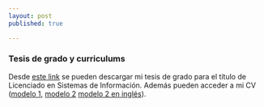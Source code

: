 ```yaml
---
layout: post
published: true

---
```


### Tesis de grado y curriculums

Desde [este link](http://ecolell.github.io/assets/latex/thesis/doc/Thesis.pdf) se pueden descargar mi tesis de grado para el título de Licenciado en Sistemas de Información. Además pueden acceder a mi CV ([modelo 1](http://ecolell.github.io/assets/latex/cv/model1/cv1.pdf), [modelo 2](http://ecolell.github.io/assets/latex/cv/model2/cv2.pdf) [modelo 2 en inglés](http://ecolell.github.io/assets/latex/cv/model2/cv2.en.pdf)).
